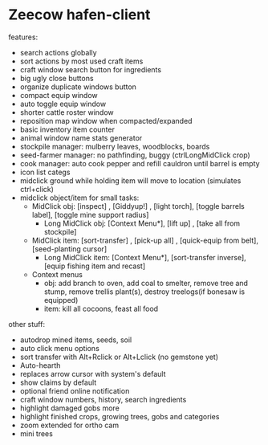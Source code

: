 # Zeecow hafen-client

features:
 - search actions globally
 - sort actions by most used craft items
 - craft window search button for ingredients 
 - big ugly close buttons
 - organize duplicate windows button 
 - compact equip window
 - auto toggle equip window
 - shorter cattle roster window
 - reposition map window when compacted/expanded
 - basic inventory item counter
 - animal window name stats generator
 - stockpile manager: mulberry leaves, woodblocks, boards
 - seed-farmer manager: no pathfinding, buggy (ctrlLongMidClick crop)
 - cook manager: auto cook pepper and refill cauldron until barrel is empty
 - icon list categs
 - midclick ground while holding item will move to location (simulates ctrl+click)
 - midclick object/item for small tasks:
   - MidClick obj: [inspect] , [Giddyup!] , [light torch], [toggle barrels label], [toggle mine support radius]
     - Long MidClick obj: [Context Menu*], [lift up] , [take all from stockpile]
   - MidClick item: [sort-transfer] , [pick-up all] , [quick-equip from belt], [seed-planting cursor]
     - Long MidClick item: [Context Menu*], [sort-transfer inverse], [equip fishing item and recast]
   - Context menus 
     - obj: add branch to oven, add coal to smelter, remove tree and stump, remove trellis plant(s), destroy treelogs(if bonesaw is equipped)
     - item: kill all cocoons, feast all food


other stuff:
 - autodrop mined items, seeds, soil
 - auto click menu options  
 - sort transfer with Alt+Rclick or Alt+Lclick (no gemstone yet)
 - Auto-hearth  
 - replaces arrow cursor with system's default
 - show claims by default
 - optional friend online notification
 - craft window numbers, history, search ingredients
 - highlight damaged gobs more  
 - highlight finished crops, growing trees, gobs and categories
 - zoom extended for ortho cam
 - mini trees